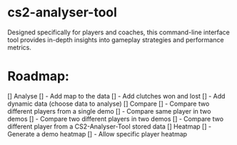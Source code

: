 # cs2-analyser-tool
Designed specifically for players and coaches, this command-line interface tool provides in-depth insights into gameplay strategies and performance metrics.

# Roadmap:

[] Analyse
    [] - Add map to the data
    [] - Add clutches won and lost
    [] - Add dynamic data (choose data to analyse)
[] Compare
    [] - Compare two different players from a single demo
    [] - Compare same player in two demos
    [] - Compare two different players in two demos
    [] - Compare two different player from a CS2-Analyser-Tool stored data
[] Heatmap
    [] - Generate a demo heatmap
    [] - Allow specific player heatmap